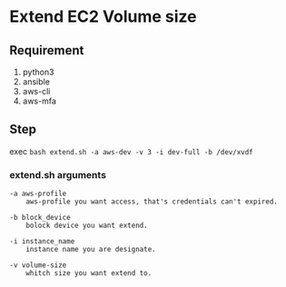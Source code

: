 # Extend EC2 Volume size

## Requirement

1. python3
2. ansible
3. aws-cli
4. aws-mfa

## Step

exec ```bash extend.sh -a aws-dev -v 3 -i dev-full -b /dev/xvdf```

### extend.sh arguments

    -a aws-profile 
        aws-profile you want access, that's credentials can't expired.

    -b block_device
        bolock device you want extend.

    -i instance_name
        instance name you are designate.

    -v volume-size
        whitch size you want extend to.
